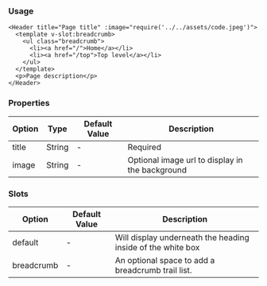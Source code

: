 ### Usage

```
<Header title="Page title" :image="require('../../assets/code.jpeg')">
  <template v-slot:breadcrumb>
    <ul class="breadcrumb">
      <li><a href="/">Home</a></li>
      <li><a href="/top">Top level</a></li>
    </ul>
  </template>
  <p>Page description</p>
</Header>
```

### Properties

| Option | Type | Default Value | Description |
| ------ | ---- | ------------- | ----------- |
| title | String | - | Required |
| image | String | - | Optional image url to display in the background |


### Slots

| Option | Default Value | Description |
| ------ | ------------- | ----------- |
| default | - | Will display underneath the heading inside of the white box |
| breadcrumb | - | An optional space to add a breadcrumb trail list. |
